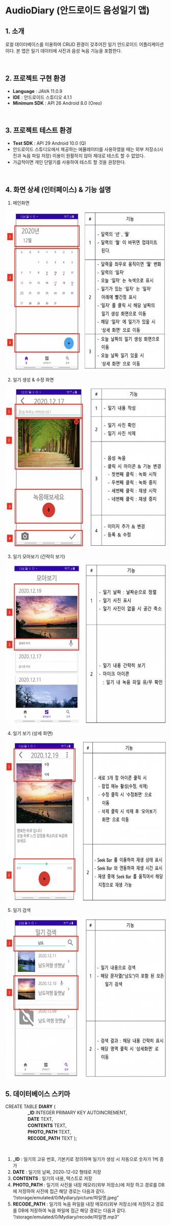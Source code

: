 # AudioDiary (안드로이드 음성일기 앱)

## 1. 소개
로컬 데이터베이스를 이용하여 CRUD 환경이 갖추어진 일기 안드로이드 어플리케이션이다. 본 앱은 일기 데이터에 사진과 음성 녹음 기능을 포함한다.

<br>

## 2. 프로젝트 구현 환경
* **Language**           :	JAVA 11.0.9
* **IDE**                :	안드로이드 스튜디오 4.1.1
* **Minimum SDK**        :	API 26 Android 8.0 (Oreo)

<br>

## 3. 프로젝트 테스트 환경
* **Test SDK** : API 29 Android 10.0 (Q)
* 안드로이드 스튜디오에서 제공하는 에뮬레이터를 사용하였을 때는 외부 저장소(사진과 녹음 파일 저장) 이용이 원활하지 않아 제대로 테스트 할 수 없었다.
* 가급적이면 개인 단말기를 사용하여 테스트 할 것을 권장한다.

<br>

## 4. 화면 상세 (인터페이스) & 기능 설명

1. 메인화면
<img src="readme_images/image1.png" height="500">
<br>

2. 일기 생성 & 수정 화면
<img src="readme_images/image2.png" height="500">
<br>

3. 일기 모아보기 (간략히 보기)
<img src="readme_images/image3.png" height="500">
<br>

4. 일기 보기 (상세 화면)
<img src="readme_images/image4.png" height="500">
<br>

5. 일기 검색
<img src="readme_images/image5.png" height="500">

<br>

## 5. 데이터베이스 스키마

CREATE TABLE **DIARY** (
<br> 　　　　　**_ID** INTEGER PRIMARY KEY AUTOINCREMENT,
<br> 　　　　　**DATE** TEXT,
<br> 　　　　　**CONTENTS** TEXT,
<br> 　　　　　**PHOTO_PATH** TEXT,
<br> 　　　　　**RECODE_PATH** TEXT );

<br>

1. **_ID** : 일기의 고유 번호, 기본키로 정의하며 일기가 생성 시 자동으로
숫자가 1씩 증가
2. **DATE** : 일기의 날짜, 2020-12-02 형태로 저장
3. **CONTENTS** : 일기의 내용, 텍스트로 저장
4. **PHOTO_PATH** : 일기의 사진을 내장 메모리(외부 저장소)에 저장
하고 경로를 DB에 저장하여 사진에 접근
해당 경로는 다음과 같다. “/storage/emulated/0/Mydiary/picture/파일명.jpeg”
5. **RECODE_PATH** : 일기의 녹음 파일을 내장 메모리(외부 저장소)에 저장하고 경로를 DB에 저장하여 녹음 파일에 접근
 해당 경로는 다음과 같다. “/storage/emulated/0/Mydiary/recode/파일명.mp3”

